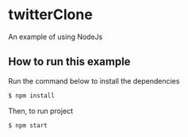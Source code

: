 # twitterClone
An example of using NodeJs

## How to run this example

Run the command below to install the dependencies

```bash
$ npm install
```

Then, to run project

```bash
$ npm start

```

